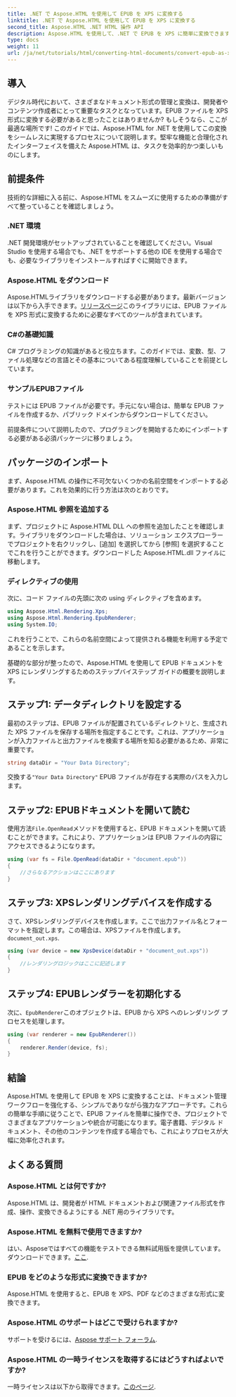 ```yaml
---
title: .NET で Aspose.HTML を使用して EPUB を XPS に変換する
linktitle: .NET で Aspose.HTML を使用して EPUB を XPS に変換する
second_title: Aspose.HTML .NET HTML 操作 API
description: Aspose.HTML を使用して、.NET で EPUB を XPS に簡単に変換できます。シームレスなドキュメント レンダリングについては、ステップ バイ ステップ ガイドに従ってください。
type: docs
weight: 11
url: /ja/net/tutorials/html/converting-html-documents/convert-epub-as-xps/
---
```

## 導入

デジタル時代において、さまざまなドキュメント形式の管理と変換は、開発者やコンテンツ作成者にとって重要なタスクとなっています。EPUB ファイルを XPS 形式に変換する必要があると思ったことはありませんか? もしそうなら、ここが最適な場所です! このガイドでは、Aspose.HTML for .NET を使用してこの変換をシームレスに実現するプロセスについて説明します。堅牢な機能と合理化されたインターフェイスを備えた Aspose.HTML は、タスクを効率的かつ楽しいものにします。

## 前提条件

技術的な詳細に入る前に、Aspose.HTML をスムーズに使用するための準備がすべて整っていることを確認しましょう。

### .NET 環境
.NET 開発環境がセットアップされていることを確認してください。Visual Studio を使用する場合でも、.NET をサポートする他の IDE を使用する場合でも、必要なライブラリをインストールすればすぐに開始できます。

### Aspose.HTML をダウンロード
Aspose.HTMLライブラリをダウンロードする必要があります。最新バージョンは以下から入手できます。[リリースページ](https://releases.aspose.com/html/net/)このライブラリには、EPUB ファイルを XPS 形式に変換するために必要なすべてのツールが含まれています。

### C#の基礎知識
C# プログラミングの知識があると役立ちます。このガイドでは、変数、型、ファイル処理などの言語とその基本についてある程度理解していることを前提としています。

### サンプルEPUBファイル
テストには EPUB ファイルが必要です。手元にない場合は、簡単な EPUB ファイルを作成するか、パブリック ドメインからダウンロードしてください。

前提条件について説明したので、プログラミングを開始するためにインポートする必要がある必須パッケージに移りましょう。

## パッケージのインポート

まず、Aspose.HTML の操作に不可欠ないくつかの名前空間をインポートする必要があります。これを効果的に行う方法は次のとおりです。

### Aspose.HTML 参照を追加する
まず、プロジェクトに Aspose.HTML DLL への参照を追加したことを確認します。ライブラリをダウンロードした場合は、ソリューション エクスプローラーでプロジェクトを右クリックし、[追加] を選択してから [参照] を選択することでこれを行うことができます。ダウンロードした Aspose.HTML.dll ファイルに移動します。

### ディレクティブの使用
次に、コード ファイルの先頭に次の using ディレクティブを含めます。

```csharp
using Aspose.Html.Rendering.Xps;
using Aspose.Html.Rendering.EpubRenderer;
using System.IO;
```

これを行うことで、これらの名前空間によって提供される機能を利用する予定であることを示します。

基礎的な部分が整ったので、Aspose.HTML を使用して EPUB ドキュメントを XPS にレンダリングするためのステップバイステップ ガイドの概要を説明します。

## ステップ1: データディレクトリを設定する

最初のステップは、EPUB ファイルが配置されているディレクトリと、生成された XPS ファイルを保存する場所を指定することです。これは、アプリケーションが入力ファイルと出力ファイルを検索する場所を知る必要があるため、非常に重要です。

```csharp
string dataDir = "Your Data Directory";
```

交換する`"Your Data Directory"` EPUB ファイルが存在する実際のパスを入力します。

## ステップ2: EPUBドキュメントを開いて読む

使用方法`File.OpenRead`メソッドを使用すると、EPUB ドキュメントを開いて読むことができます。これにより、アプリケーションは EPUB ファイルの内容にアクセスできるようになります。

```csharp
using (var fs = File.OpenRead(dataDir + "document.epub"))
{
    //さらなるアクションはここにあります
}
```

## ステップ3: XPSレンダリングデバイスを作成する

さて、XPSレンダリングデバイスを作成します。ここで出力ファイル名とフォーマットを指定します。この場合は、XPSファイルを作成します。`document_out.xps`.

```csharp
using (var device = new XpsDevice(dataDir + "document_out.xps"))
{
    //レンダリングロジックはここに記述します
}
```

## ステップ4: EPUBレンダラーを初期化する

次に、`EpubRenderer`このオブジェクトは、EPUB から XPS へのレンダリング プロセスを処理します。

```csharp
using (var renderer = new EpubRenderer())
{
    renderer.Render(device, fs);
}
```

## 結論

Aspose.HTML を使用して EPUB を XPS に変換することは、ドキュメント管理ワークフローを強化する、シンプルでありながら強力なアプローチです。これらの簡単な手順に従うことで、EPUB ファイルを簡単に操作でき、プロジェクトでさまざまなアプリケーションや統合が可能になります。電子書籍、デジタル ドキュメント、その他のコンテンツを作成する場合でも、これによりプロセスが大幅に効率化されます。 

## よくある質問

### Aspose.HTML とは何ですか?
Aspose.HTML は、開発者が HTML ドキュメントおよび関連ファイル形式を作成、操作、変換できるようにする .NET 用のライブラリです。

### Aspose.HTML を無料で使用できますか?
はい、Asposeではすべての機能をテストできる無料試用版を提供しています。ダウンロードできます。[ここ](https://releases.aspose.com/).

### EPUB をどのような形式に変換できますか?
Aspose.HTML を使用すると、EPUB を XPS、PDF などのさまざまな形式に変換できます。

### Aspose.HTML のサポートはどこで受けられますか?
サポートを受けるには、[Aspose サポート フォーラム](https://forum.aspose.com/c/html/29).

### Aspose.HTML の一時ライセンスを取得するにはどうすればよいですか?
一時ライセンスは以下から取得できます。[このページ](https://purchase.conholdate.com/temporary-license/).